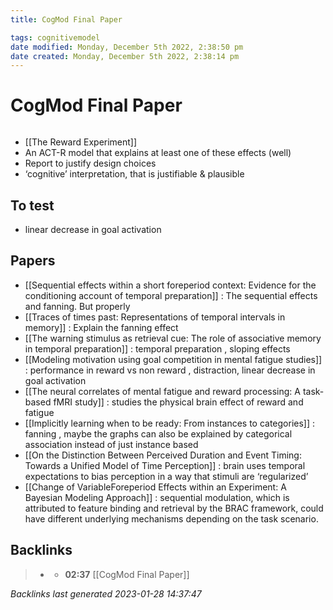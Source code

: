 ```yaml
---
title: CogMod Final Paper

tags: cognitivemodel 
date modified: Monday, December 5th 2022, 2:38:50 pm
date created: Monday, December 5th 2022, 2:38:14 pm
---
```


# CogMod Final Paper
```toc
```
- [[The Reward Experiment]]
- An ACT-R model that explains at least one of these effects (well)  
- Report to justify design choices
- ‘cognitive’ interpretation, that is justifiable & plausible

## To test
- linear decrease in goal activation 
## Papers
- [[Sequential effects within a short foreperiod context: Evidence for the conditioning account of temporal preparation]] : The sequential effects and fanning. But properly
- [[Traces of times past: Representations of temporal intervals in memory]] : Explain the fanning effect
- [[The warning stimulus as retrieval cue: The role of associative memory in temporal preparation]] : temporal preparation , sloping effects
- [[Modeling motivation using goal competition in mental fatigue studies]] : performance in reward vs non reward , distraction, linear decrease in goal activation
- [[The neural correlates of mental fatigue and reward processing: A task-based fMRI study]] : studies the physical brain effect of reward and fatigue
- [[Implicitly learning when to be ready: From instances to categories]] : fanning , maybe the graphs can also be explained by categorical association instead of just instance based
- [[On the Distinction Between Perceived Duration and Event Timing: Towards a Unified Model of Time Perception]] : brain uses temporal expectations to bias perception in a way that stimuli are ‘regularized’
- [[Change of VariableForeperiod Effects within an Experiment: A Bayesian Modeling Approach]] : sequential modulation, which is attributed to feature binding and retrieval by the BRAC framework, could have different underlying mechanisms depending on the task scenario.

## Backlinks

> - [](journals/2022-12-05.md)
>   - **02:37** [[CogMod Final Paper]]

_Backlinks last generated 2023-01-28 14:37:47_
